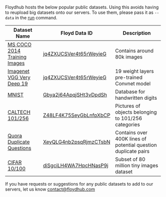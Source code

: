 Floydhub hosts the below popular public datasets. Using this avoids having to reupload big datasets onto our servers. 
To use them, please pass it as `--data` <ID> in the [run](../commands/run.md) command.


| Dataset Name | Floyd Data ID |  Description              |
| --------- | ------------------ | ------------------------ |
| [MS COCO 2014 Training Images](http://mscoco.org/dataset/#download) | [jq4ZXUCSVer4t65rWeyieG](https://www.floydhub.com/viewer/data/VhrTiJzhuvMZKUVurG7cGT/2JEQ7sC53Aik7i7sPx3EjY/)  | Contains around 80k images |
| [Imagenet VGG Very Deep 19](http://www.robots.ox.ac.uk/~vgg/research/very_deep/) | [jq4ZXUCSVer4t65rWeyieG](https://www.floydhub.com/viewer/data/VhrTiJzhuvMZKUVurG7cGT/2JEQ7sC53Aik7i7sPx3EjY/)  | 19 weight layers pre-trained Convnet model |
| [MNIST](http://yann.lecun.com/exdb/mnist/) | [Gbya2j64ApqjSHt3vDpdSh](https://www.floydhub.com/viewer/data/Gbya2j64ApqjSHt3vDpdSh/upe9HqVvwe9j7FHgEEVpoC/)  | Database for handwritten digits |
| [CALTECH 101/256](http://www.vision.caltech.edu/Image_Datasets/Caltech101/) | [Z48LF4K75SeyGbLnfpXbCP](https://www.floydhub.com/viewer/data/Z48LF4K75SeyGbLnfpXbCP/8QdHykZGC4nmaHLvNF8AFG/)  | Pictures of objects belonging to 101/256 categories |
| [Quora Duplicate Questions](https://data.quora.com/First-Quora-Dataset-Release-Question-Pairs) | [XeyQLG4nb2psqRjmzCTsbN](https://www.floydhub.com/viewer/data/XeyQLG4nb2psqRjmzCTsbN/54QybuiiAzXpdseKoHcy5d/)  | Contains over 400K lines of potential question duplicate pairs|
| [CIFAR 10/100](http://www.cs.utoronto.ca/~kriz/cifar.html) | [diSgciLH4WA7HpcHNasP9j](https://www.floydhub.com/viewer/data/diSgciLH4WA7HpcHNasP9j/FgfqKsTpQScuA7RMS25RSA/)  | Subset of 80 million tiny images dataset|

If you have requests or suggestions for any public datasets to add to our servers, let us know [contact@floydhub.com](mailto:contact@floydhub.com)